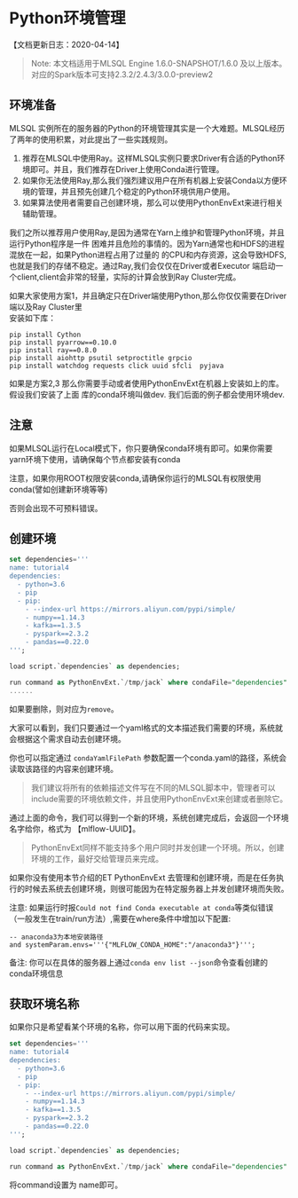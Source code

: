 # Python环境管理

【文档更新日志：2020-04-14】

> Note: 本文档适用于MLSQL Engine 1.6.0-SNAPSHOT/1.6.0 及以上版本。  
> 对应的Spark版本可支持2.3.2/2.4.3/3.0.0-preview2
>


##  环境准备

MLSQL 实例所在的服务器的Python的环境管理其实是一个大难题。MLSQL经历了两年的使用积累，对此提出了一些实践规则。

1. 推荐在MLSQL中使用Ray。这样MLSQL实例只要求Driver有合适的Python环境即可。并且，我们推荐在Driver上使用Conda进行管理。
2. 如果你无法使用Ray,那么我们强烈建议用户在所有机器上安装Conda以方便环境的管理，并且预先创建几个稳定的Python环境供用户使用。
3. 如果算法使用者需要自己创建环境，那么可以使用PythonEnvExt来进行相关辅助管理。

我们之所以推荐用户使用Ray,是因为通常在Yarn上维护和管理Python环境，并且运行Python程序是一件
困难并且危险的事情的。因为Yarn通常也和HDFS的进程混放在一起，如果Python进程占用了过量的
的CPU和内存资源，这会导致HDFS,也就是我们的存储不稳定。通过Ray,我们会仅仅在Driver或者Executor
端启动一个client,client会非常的轻量，实际的计算会放到Ray Cluster完成。


如果大家使用方案1，并且确定只在Driver端使用Python,那么你仅仅需要在Driver端以及Ray Cluster里  
安装如下库：

```
pip install Cython
pip install pyarrow==0.10.0
pip install ray==0.8.0
pip install aiohttp psutil setproctitle grpcio
pip install watchdog requests click uuid sfcli  pyjava
```

如果是方案2,3 那么你需要手动或者使用PythonEnvExt在机器上安装如上的库。假设我们安装了上面
库的conda环境叫做dev. 我们后面的例子都会使用环境dev.

## 注意

如果MLSQL运行在Local模式下，你只要确保conda环境有即可。如果你需要yarn环境下使用，请确保每个节点都安装有conda

注意，如果你用ROOT权限安装conda,请确保你运行的MLSQL有权限使用conda(譬如创建新环境等等)

否则会出现不可预料错误。


## 创建环境

```sql
set dependencies='''
name: tutorial4
dependencies:
  - python=3.6
  - pip
  - pip:
    - --index-url https://mirrors.aliyun.com/pypi/simple/
    - numpy==1.14.3
    - kafka==1.3.5
    - pyspark==2.3.2
    - pandas==0.22.0
''';

load script.`dependencies` as dependencies;

run command as PythonEnvExt.`/tmp/jack` where condaFile="dependencies" and command="create";
......

```
如果要删除，则对应为`remove`。

大家可以看到，我们只要通过一个yaml格式的文本描述我们需要的环境，系统就会根据这个需求自动去创建环境。

你也可以指定通过 `condaYamlFilePath` 参数配置一个conda.yaml的路径，系统会读取该路径的内容来创建环境。

> 我们建议将所有的依赖描述文件写在不同的MLSQL脚本中，管理者可以include需要的环境依赖文件，并且使用PythonEnvExt来创建或者删除它。

通过上面的命令，我们可以得到一个新的环境，系统创建完成后，会返回一个环境名字给你，格式为 【mlflow-UUID】。

> PythonEnvExt同样不能支持多个用户同时并发创建一个环境。所以，创建环境的工作，最好交给管理员来完成。 

如果你没有使用本节介绍的ET PythonEnvExt 去管理和创建环境，而是在任务执行的时候去系统去创建环境，则很可能因为在特定服务器上并发创建环境而失败。

注意: 如果运行时报`Could not find Conda executable at conda`等类似错误（一般发生在train/run方法）,需要在where条件中增加以下配置:

```
-- anaconda3为本地安装路径
and systemParam.envs='''{"MLFLOW_CONDA_HOME":"/anaconda3"}''';
```

备注: 你可以在具体的服务器上通过`conda env list --json`命令查看创建的conda环境信息

## 获取环境名称

如果你只是希望看某个环境的名称，你可以用下面的代码来实现。

```sql
set dependencies='''
name: tutorial4
dependencies:
  - python=3.6
  - pip
  - pip:
    - --index-url https://mirrors.aliyun.com/pypi/simple/
    - numpy==1.14.3
    - kafka==1.3.5
    - pyspark==2.3.2
    - pandas==0.22.0
''';

load script.`dependencies` as dependencies;

run command as PythonEnvExt.`/tmp/jack` where condaFile="dependencies" and command="name";
```

将command设置为 name即可。
